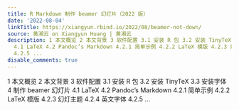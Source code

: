 ```yaml
---
title: R Markdown 制作 beamer 幻灯片（2022 版）
date: '2022-08-04'
linkTitle: https://xiangyun.rbind.io/2022/08/beamer-not-down/
source: 黄湘云 on Xiangyun Huang | 黄湘云
description: 1 本文概览 2 本文背景 3 软件配置 3.1 安装 R 包 3.2 安装 TinyTeX 3.3 安装字体 4 制作 beamer 幻灯片
  4.1 LaTeX 4.2 Pandoc’s Markdown 4.2.1 简单示例 4.2.2 LaTeX 模版 4.2.3 幻灯主题 4.2.4 英文字体
  4.2.5 ...
disable_comments: true
---
```

1 本文概览 2 本文背景 3 软件配置 3.1 安装 R 包 3.2 安装 TinyTeX 3.3 安装字体 4 制作 beamer 幻灯片 4.1 LaTeX 4.2 Pandoc’s Markdown 4.2.1 简单示例 4.2.2 LaTeX 模版 4.2.3 幻灯主题 4.2.4 英文字体 4.2.5 ...